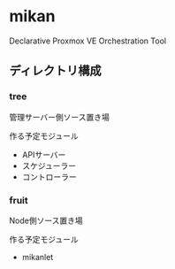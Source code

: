 # mikan

Declarative Proxmox VE Orchestration Tool

## ディレクトリ構成

### tree

管理サーバー側ソース置き場

作る予定モジュール
- APIサーバー
- スケジューラー
- コントローラー

### fruit

Node側ソース置き場

作る予定モジュール
- mikanlet
